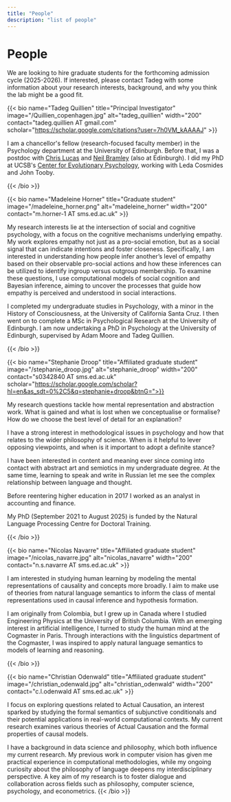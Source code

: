 ```yaml
---
title: "People"
description: "list of people"
---
```

# People
We are looking to hire graduate students for the forthcoming admission cycle (2025-2026). If interested, please contact Tadeg with some information about your research interests, background, and why you think the lab might be a good fit.

{{< bio name="Tadeg Quillien" title="Principal Investigator" image="/Quillien_copenhagen.jpg" alt="tadeg_quillien" width="200" contact="tadeg.quillien AT gmail.com" scholar="https://scholar.google.com/citations?user=7h0VM_kAAAAJ" >}}

 I am a chancellor's fellow (research-focused faculty member) in the Psychology department at the University of Edinburgh. Before that, I was a postdoc with [Chris Lucas](https://lucaslab-uoe.github.io/members/chris/) and [Neil Bramley](https://www.bramleylab.ppls.ed.ac.uk/member/neil/) (also at Edinburgh). I did my PhD at UCSB's [Center for Evolutionary Psychology](https://www.cep.ucsb.edu/), working with Leda Cosmides and John Tooby.

 {{< /bio >}}

 {{< bio name="Madeleine Horner" title="Graduate student" image="/madeleine_horner.png" alt="madeleine_horner" width="200" contact="m.horner-1 AT sms.ed.ac.uk" >}} 

 My research interests lie at the intersection of social and cognitive psychology, with a focus on the cognitive mechanisms underlying empathy. My work explores empathy not just as a pro-social emotion, but as a social signal that can indicate intentions and foster closeness. Specifically, I am interested in understanding how people infer another’s level of empathy based on their observable pro-social actions and how these inferences can be utilized to identify ingroup versus outgroup membership. To examine these questions, I use computational models of social cognition and Bayesian inference, aiming to uncover the processes that guide how empathy is perceived and understood in social interactions. 

I completed my undergraduate studies in Psychology, with a minor in the History of Consciousness, at the University of California Santa Cruz. I then went on to complete a MSc in Psychological Research at the University of Edinburgh. I am now undertaking a PhD in Psychology at the University of Edinburgh, supervised by Adam Moore and Tadeg Quillien.

 {{< /bio >}}

{{< bio name="Stephanie Droop" title="Affiliated graduate student" image="/stephanie_droop.jpg" alt="stephanie_droop" width="200" contact="s0342840 AT sms.ed.ac.uk" scholar="https://scholar.google.com/scholar?hl=en&as_sdt=0%2C5&q=stephanie+droop&btnG=">}}

 My research questions tackle how mental representation and abstraction work. What is gained and what is lost when we conceptualise or formalise? How do we choose the best level of detail for an explanation?
 
 I have a strong interest in methodological issues in psychology and how that relates to the wider philosophy of science. When is it helpful to lever opposing viewpoints, and when is it important to adopt a definite stance?

 I have been interested in content and meaning ever since coming into contact with abstract art and semiotics in my undergraduate degree. At the same time, learning to speak and write in Russian let me see the complex relationship between language and thought. 
 
 Before reentering higher education in 2017 I worked as an analyst in accounting and finance. 
  
 My PhD (September 2021 to August 2025) is funded by the Natural Language Processing Centre for Doctoral Training.

 {{< /bio >}}

{{< bio name="Nicolas Navarre" title="Affiliated graduate student" image="/nicolas_navarre.jpg" alt="nicolas_navarre" width="200" 
 contact="n.s.navarre AT sms.ed.ac.uk" >}} 

 I am interested in studying human learning by modeling the mental representations of causality and concepts more broadly. I aim to make use of theories from natural language semantics to inform the class of mental representations used in causal inference and hypothesis formation. 
 
 I am originally from Colombia, but I grew up in Canada where I studied Engineering Physics at the University of British Columbia. With an emerging interest in artificial intelligence, I turned to study the human mind at the Cogmaster in Paris. Through interactions with the linguistics department of the Cogmaster, I was inspired to apply natural language semantics to models of learning and reasoning.

 {{< /bio >}}

 {{< bio name="Christian Odenwald" title="Affiliated graduate student" image="/christian_odenwald.jpg" alt="christian_odenwald" width="200" contact="c.l.odenwald AT sms.ed.ac.uk" >}} 

 I focus on exploring questions related to Actual Causation, an interest sparked by studying the formal semantics of subjunctive conditionals and their potential applications in real-world computational contexts. My current research examines various theories of Actual Causation and the formal properties of causal models.

I have a background in data science and philosophy, which both influence my current research. My previous work in computer vision has given me practical experience in computational methodologies, while my ongoing curiosity about the philosophy of language deepens my interdisciplinary perspective. A key aim of my research is to foster dialogue and collaboration across fields such as philosophy, computer science, psychology, and econometrics.
 {{< /bio >}}



 
 

